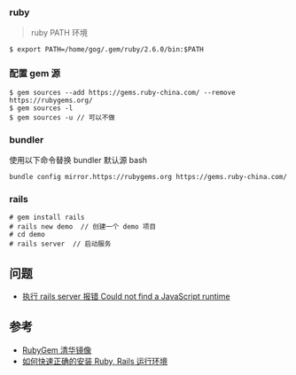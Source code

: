 ### ruby
> ruby PATH 环境

```
$ export PATH=/home/gog/.gem/ruby/2.6.0/bin:$PATH
```


### 配置 gem 源  
```
$ gem sources --add https://gems.ruby-china.com/ --remove https://rubygems.org/
$ gem sources -l
$ gem sources -u // 可以不做
```

### bundler
使用以下命令替换 bundler 默认源 bash
```
bundle config mirror.https://rubygems.org https://gems.ruby-china.com/
```

### rails
```
# gem install rails
# rails new demo  // 创建一个 demo 项目
# cd demo
# rails server  // 启动服务
```
## 问题
- [执行 rails server 报错 Could not find a JavaScript runtime](https://ruby-china.org/topics/1605)

## 参考
- [RubyGem 清华镜像](https://gems.ruby-china.com/)
- [如何快速正确的安装 Ruby, Rails 运行环境](https://ruby-china.org/wiki/install_ruby_guide)
